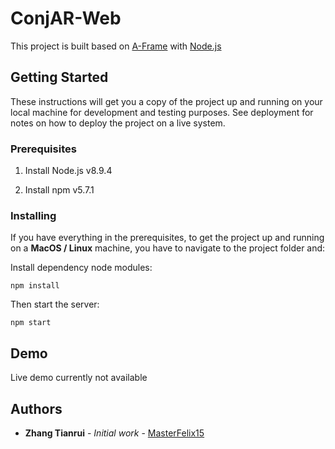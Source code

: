 # ConjAR-Web

This project is built based on [A-Frame](https://aframe.io) with [Node.js](https://nodejs.org/en/)

## Getting Started

These instructions will get you a copy of the project up and running on your local machine for development and testing purposes. See deployment for notes on how to deploy the project on a live system.

### Prerequisites

1. Install Node.js v8.9.4

2. Install npm v5.7.1

### Installing

If you have everything in the prerequisites, to get the project up and running on a **MacOS / Linux** machine, you have to navigate to the project folder and:

Install dependency node modules:
```
npm install
```
Then start the server:
```
npm start 
```

## Demo

Live demo currently not available

## Authors

* **Zhang Tianrui** - *Initial work* - [MasterFelix15](https://github.com/MasterFelix15)
